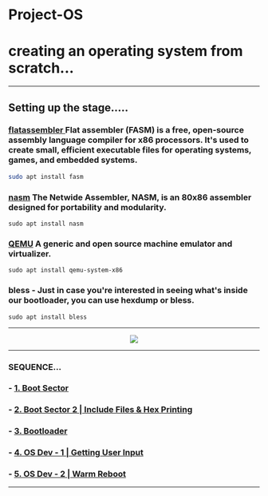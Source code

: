 # Project-OS

# creating an operating system from scratch...
---

## Setting up the stage.....

### [flatassembler ](https://flatassembler.net/) Flat assembler (FASM) is a free, open-source assembly language compiler for x86 processors. It's used to create small, efficient executable files for operating systems, games, and embedded systems.

```bash
sudo apt install fasm
```


### [nasm](https://en.wikipedia.org/wiki/Netwide_Assembler) The Netwide Assembler, NASM, is an 80x86 assembler designed for portability and modularity.
```
sudo apt install nasm
```

### [QEMU](https://www.qemu.org/) A generic and open source machine emulator and virtualizer.

```
sudo apt install qemu-system-x86
```


### bless - Just in case you're interested in seeing what's inside our bootloader, you can use hexdump or bless.

```
sudo apt install bless
```

---


<div align="center">
	<img src="https://github.com/user-attachments/assets/d61ec2cc-4f55-4ab3-919c-8d0e4afb387e">
</div>

---

###  SEQUENCE...

### - [1. Boot Sector](https://github.com/Lynk4/Project-OS/tree/main/Boot%20Sector)
### - [2. Boot Sector 2 | Include Files & Hex Printing](https://github.com/Lynk4/Project-OS/tree/main/Boot%20Sector%202)
### - [3. Bootloader](https://github.com/Lynk4/Project-OS/tree/main/Bootloader)
### - [4. OS Dev - 1 | Getting User Input ](https://github.com/Lynk4/Project-OS/tree/main/OS%20Dev%20-%201)
### - [5. OS Dev - 2 | Warm Reboot ](https://github.com/Lynk4/Project-OS/tree/main/OS%20Dev%20-%202)
---




